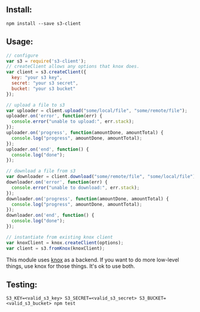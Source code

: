 Install:
--------
`npm install --save s3-client`

Usage:
------
```js
// configure
var s3 = require('s3-client');
// createClient allows any options that knox does.
var client = s3.createClient({
  key: "your s3 key",
  secret: "your s3 secret",
  bucket: "your s3 bucket"
});

// upload a file to s3
var uploader = client.upload("some/local/file", "some/remote/file");
uploader.on('error', function(err) {
  console.error("unable to upload:", err.stack);
});
uploader.on('progress', function(amountDone, amountTotal) {
  console.log("progress", amountDone, amountTotal);
});
uploader.on('end', function() {
  console.log("done");
});

// download a file from s3
var downloader = client.download("some/remote/file", "some/local/file");
downloader.on('error', function(err) {
  console.error("unable to download:", err.stack);
});
downloader.on('progress', function(amountDone, amountTotal) {
  console.log("progress", amountDone, amountTotal);
});
downloader.on('end', function() {
  console.log("done");
});

// instantiate from existing knox client
var knoxClient = knox.createClient(options);
var client = s3.fromKnox(knoxClient);

```

This module uses [knox](https://github.com/LearnBoost/knox) as a backend. If
you want to do more low-level things, use knox for those things. It's ok to use
both.

Testing:
--------
`S3_KEY=<valid_s3_key> S3_SECRET=<valid_s3_secret> S3_BUCKET=<valid_s3_bucket> npm test`
